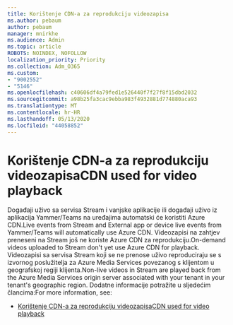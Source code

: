 ```yaml
---
title: Korištenje CDN-a za reprodukciju videozapisa
ms.author: pebaum
author: pebaum
manager: mnirkhe
ms.audience: Admin
ms.topic: article
ROBOTS: NOINDEX, NOFOLLOW
localization_priority: Priority
ms.collection: Adm_O365
ms.custom:
- "9002552"
- "5146"
ms.openlocfilehash: c40606df4a79fed1e526440f7f27f8f15dbd2032
ms.sourcegitcommit: a98b25fa3cac9ebba983f4932881d774880aca93
ms.translationtype: MT
ms.contentlocale: hr-HR
ms.lasthandoff: 05/13/2020
ms.locfileid: "44058852"
---
```

# <a name="cdn-used-for-video-playback"></a><span data-ttu-id="dd5d7-102">Korištenje CDN-a za reprodukciju videozapisa</span><span class="sxs-lookup"><span data-stu-id="dd5d7-102">CDN used for video playback</span></span>

<span data-ttu-id="dd5d7-103">Događaji uživo sa servisa Stream i vanjske aplikacije ili događaji uživo iz aplikacija Yammer/Teams na uređajima automatski će koristiti Azure CDN.</span><span class="sxs-lookup"><span data-stu-id="dd5d7-103">Live events from Stream and External app or device live events from Yammer/Teams will automatically use Azure CDN.</span></span> <span data-ttu-id="dd5d7-104">Videozapisi na zahtjev preneseni na Stream još ne koriste Azure CDN za reprodukciju.</span><span class="sxs-lookup"><span data-stu-id="dd5d7-104">On-demand videos uploaded to Stream don't yet use Azure CDN for playback.</span></span> <span data-ttu-id="dd5d7-105">Videozapisi sa servisa Stream koji se ne prenose uživo reproduciraju se s izvornog poslužitelja za Azure Media Services povezanog s klijentom u geografskoj regiji klijenta.</span><span class="sxs-lookup"><span data-stu-id="dd5d7-105">Non-live videos in Stream are played back from the Azure Media Services origin server associated with your tenant in your tenant's geographic region.</span></span> <span data-ttu-id="dd5d7-106">Dodatne informacije potražite u sljedećim člancima:</span><span class="sxs-lookup"><span data-stu-id="dd5d7-106">For more information, see:</span></span>

- [<span data-ttu-id="dd5d7-107">Korištenje CDN-a za reprodukciju videozapisa</span><span class="sxs-lookup"><span data-stu-id="dd5d7-107">CDN used for video playback</span></span>](https://docs.microsoft.com/stream/network-overview#cdn-used-for-video-playback)
